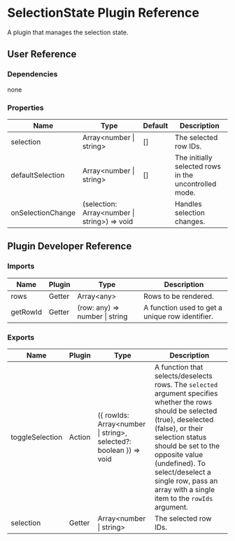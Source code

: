 # SelectionState Plugin Reference

A plugin that manages the selection state.

## User Reference

### Dependencies

none

### Properties

Name | Type | Default | Description
-----|------|---------|------------
selection | Array&lt;number &#124; string&gt; | [] | The selected row IDs.
defaultSelection | Array&lt;number &#124; string&gt; | [] | The initially selected rows in the uncontrolled mode.
onSelectionChange | (selection: Array&lt;number &#124; string&gt;) => void | | Handles selection changes.

## Plugin Developer Reference

### Imports

Name | Plugin | Type | Description
-----|--------|------|------------
rows | Getter | Array&lt;any&gt; | Rows to be rendered.
getRowId | Getter | (row: any) => number &#124; string | A function used to get a unique row identifier.

### Exports

Name | Plugin | Type | Description
-----|--------|------|------------
toggleSelection | Action | ({ rowIds: Array&lt;number &#124; string&gt;, selected?: boolean  }) => void | A function that selects/deselects rows. The `selected` argument specifies whether the rows should be selected (true), deselected (false), or their selection status should be set to the opposite value (undefined). To select/deselect a single row, pass an array with a single item to the `rowIds` argument.
selection | Getter | Array&lt;number &#124; string&gt; | The selected row IDs.
